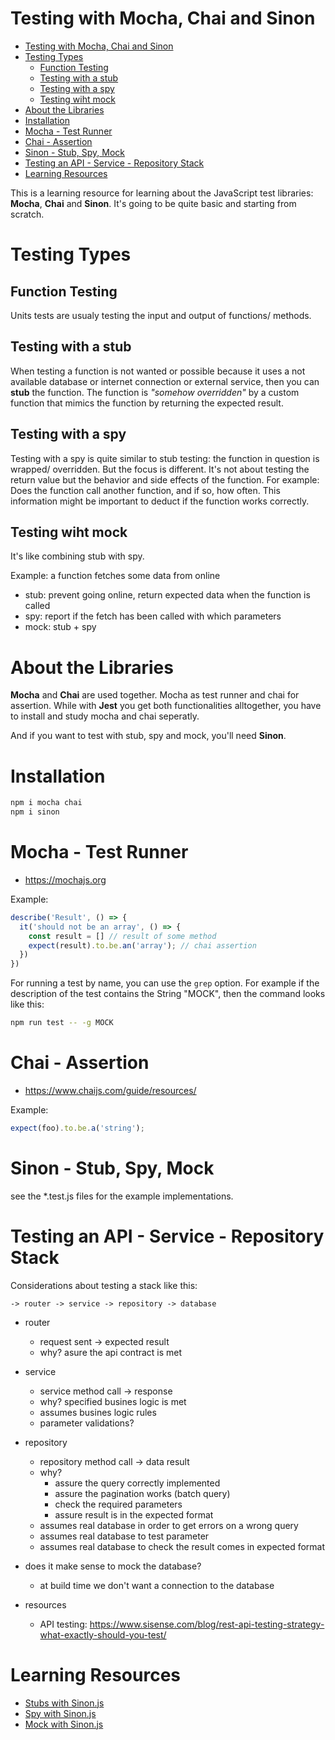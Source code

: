 # Testing with Mocha, Chai and Sinon

- [Testing with Mocha, Chai and Sinon](#testing-with-mocha-chai-and-sinon)
- [Testing Types](#testing-types)
  - [Function Testing](#function-testing)
  - [Testing with a stub](#testing-with-a-stub)
  - [Testing with a spy](#testing-with-a-spy)
  - [Testing wiht mock](#testing-wiht-mock)
- [About the Libraries](#about-the-libraries)
- [Installation](#installation)
- [Mocha - Test Runner](#mocha---test-runner)
- [Chai - Assertion](#chai---assertion)
- [Sinon - Stub, Spy, Mock](#sinon---stub-spy-mock)
- [Testing an API - Service - Repository Stack](#testing-an-api---service---repository-stack)
- [Learning Resources](#learning-resources)


This is a learning resource for learning about the JavaScript test libraries: **Mocha**, **Chai** and **Sinon**. It's going to be quite basic and starting from scratch. 

# Testing Types

## Function Testing

Units tests are usualy testing the input and output of functions/ methods.

## Testing with a stub

When testing a function is not wanted or possible because it uses a not available database or internet connection or external service, then you can **stub** the function. The function is *"somehow overridden"* by a custom function that mimics the function by returning the expected result.
  
## Testing with a spy

Testing with a spy is quite similar to stub testing: the function in question is wrapped/ overridden. But the focus is different. It's not about testing the return value but the behavior and side effects of the function. For example: Does the function call another function, and if so, how often. This information might be important to deduct if the function works correctly.

## Testing wiht mock

It's like combining stub with spy.

Example: a function fetches some data from online
- stub: prevent going online, return expected data when the function is called
- spy: report if the fetch has been called with which parameters
- mock: stub + spy

# About the Libraries

**Mocha** and **Chai** are used together. Mocha as test runner and chai for assertion. While with **Jest** you get both functionalities alltogether, you have to install and study mocha and chai seperatly.

And if you want to test with stub, spy and mock, you'll need **Sinon**.

# Installation

```bash
npm i mocha chai
npm i sinon
```


# Mocha - Test Runner

- https://mochajs.org

Example:
```js
describe('Result', () => {
  it('should not be an array', () => {
    const result = [] // result of some method
    expect(result).to.be.an('array'); // chai assertion
  })
})

```

For running a test by name, you can use the `grep` option. For example if the description of the test contains the String "MOCK", then the command looks like this:

```bash
npm run test -- -g MOCK
```


# Chai - Assertion

- https://www.chaijs.com/guide/resources/

Example:
```js
expect(foo).to.be.a('string');
```

# Sinon - Stub, Spy, Mock

see the *.test.js files for the example implementations.

# Testing an API - Service - Repository Stack

Considerations about testing a stack like this:

`-> router -> service -> repository -> database`

- router
  - request sent -> expected result
  - why? asure the api contract is met

- service
  - service method call -> response
  - why? specified busines logic is met
  - assumes busines logic rules
  - parameter validations?

- repository
  - repository method call -> data result
  - why?
    - assure the query correctly implemented
    - assure the pagination works (batch query)
    - check the required parameters
    - assure result is in the expected format
  - assumes real database in order to get errors on a wrong query
  - assumes real database to test parameter
  - assumes real database to check the result comes in expected format

- does it make sense to mock the database?
  - at build time we don't want a connection to the database


- resources
  - API testing: https://www.sisense.com/blog/rest-api-testing-strategy-what-exactly-should-you-test/

# Learning Resources

- [Stubs with Sinon.js](https://stackabuse.com/using-stubs-for-testing-in-javascript-with-sinon-js/)
- [Spy with Sinon.js](https://stackabuse.com/using-spies-for-testing-in-javascript-with-sinon/)
- [Mock with Sinon.js](https://stackabuse.com/using-mocks-for-testing-in-javascript-with-sinon-js/)